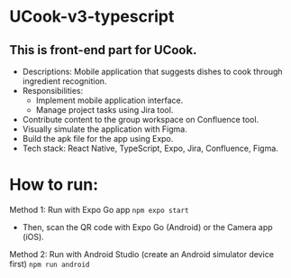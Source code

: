 # UCook-v3-typescript

## This is front-end part for UCook.
-	Descriptions: Mobile application that suggests dishes to cook through ingredient recognition.
- Responsibilities:
   - Implement mobile application interface.
   - Manage project tasks using Jira tool.
- Contribute content to the group workspace on Confluence tool.
- Visually simulate the application with Figma.
- Build the apk file for the app using Expo.
- Tech stack: React Native, TypeScript, Expo, Jira, Confluence, Figma.

# How to run:

Method 1: Run with Expo Go app
   `npm expo start`
- Then, scan the QR code with Expo Go (Android) or the Camera app (iOS).

Method 2: Run with Android Studio (create an Android simulator device first)
   `npm run android`
